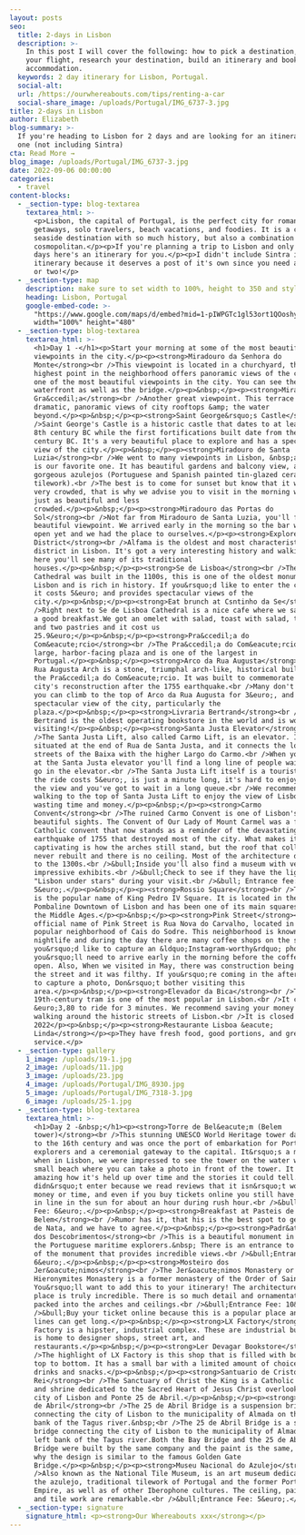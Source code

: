 ```yaml
---
layout: posts
seo:
  title: 2-days in Lisbon
  description: >-
    In this post I will cover the following: how to pick a destination, book
    your flight, research your destination, build an itinerary and book
    accommodation.
  keywords: 2 day itinerary for Lisbon, Portugal.
  social-alt:
  url: /https://ourwhereabouts.com/tips/renting-a-car
  social-share_image: /uploads/Portugal/IMG_6737-3.jpg
title: 2-days in Lisbon
author: Elizabeth
blog-summary: >-
  If you're heading to Lisbon for 2 days and are looking for an itinerary here's
  one (not including Sintra)
cta: Read More →
blog_image: /uploads/Portugal/IMG_6737-3.jpg
date: 2022-09-06 00:00:00
categories:
  - travel
content-blocks:
  - _section-type: blog-textarea
    textarea_html: >-
      <p>Lisbon, the capital of Portugal, is the perfect city for romantic
      getaways, solo travelers, beach vacations, and foodies. It is a charming
      seaside destination with so much history, but also a combination of
      cosmopolitan.</p><p>If you're planning a trip to Lisbon and only have 2
      days here's an itinerary for you.</p><p>I didn't include Sintra in this
      itinerary because it deserves a post of it's own since you need a full day
      or two!</p>
  - _section-type: map
    description: make sure to set width to 100%, height to 350 and style to border 2
    heading: Lisbon, Portugal
    google-embed-code: >-
      "https://www.google.com/maps/d/embed?mid=1-pIWPGTc1gl53ort1QOoshyD1WYVBLE&ehbc=2E312F"
      width="100%" height="480"
  - _section-type: blog-textarea
    textarea_html: >-
      <h1>Day 1 -</h1><p>Start your morning at some of the most beautiful
      viewpoints in the city.</p><p><strong>Miradouro da Senhora do
      Monte</strong><br />This viewpoint is located in a churchyard, this
      highest point in the neighborhood offers panoramic views of the city. It's
      one of the most beautiful viewpoints in the city. You can see the entire
      waterfront as well as the bridge.</p><p>&nbsp;</p><p><strong>Miradouro da
      Gra&ccedil;a</strong><br />Another great viewpoint. This terrace offers
      dramatic, panoramic views of city rooftops &amp; the water
      beyond.</p><p>&nbsp;</p><p><strong>Saint George&rsquo;s Castle</strong><br
      />Saint George's Castle is a historic castle that dates to at least the
      8th century BC while the first fortifications built date from the 1st
      century BC. It's a very beautiful place to explore and has a spectacular
      view of the city.</p><p>&nbsp;</p><p><strong>Miradouro de Santa
      Luzia</strong><br />We went to many viewpoints in Lisbon, &nbsp;and this
      is our favorite one. It has beautiful gardens and balcony view, and
      gorgeous azulejos (Portuguese and Spanish painted tin-glazed ceramic
      tilework).<br />The best is to come for sunset but know that it will be
      very crowded, that is why we advise you to visit in the morning when it's
      just as beautiful and less
      crowded.​​​​​​</p><p>&nbsp;</p><p><strong>Miradouro das Portas do
      Sol</strong><br />Not far from Miradouro de Santa Luzia, you'll find this
      beautiful viewpoint. We arrived early in the morning so the bar wasn't
      open yet and we had the place to ourselves.</p><p><strong>Explore Alfama
      District</strong><br />Alfama is the oldest and most characteristic
      district in Lisbon. It's got a very interesting history and walking around
      here you'll see many of its traditional
      houses.</p><p>&nbsp;</p><p><strong>Se de Lisboa</strong><br />The Lisbon
      Cathedral was built in the 1100s, this is one of the oldest monuments in
      Lisbon and is rich in history. If you&rsquo;d like to enter the cathedral
      it costs 5&euro; and provides spectacular views of the
      city.</p><p>&nbsp;</p><p><strong>Eat brunch at Csntinho da Se</strong><br
      />Right next to Se de Lisboa Cathedral is a nice cafe where we sat and ate
      a good breakfast.We got an omelet with salad, toast with salad, two drinks
      and two pastries and it cost us
      25.9&euro;</p><p>&nbsp;</p><p><strong>Pra&ccedil;a do
      Com&eacute;rcio</strong><br />The Pra&ccedil;a do Com&eacute;rcio is a
      large, harbor-facing plaza and is one of the largest in
      Portugal.</p><p>&nbsp;</p><p><strong>Arco da Rua Augusta</strong><br />The
      Rua Augusta Arch is a stone, triumphal arch-like, historical building on
      the Pra&ccedil;a do Com&eacute;rcio. It was built to commemorate the
      city's reconstruction after the 1755 earthquake.<br />Many don't know, but
      you can climb to the top of Arco da Rua Augusta for 3&euro;, and offers a
      spectacular view of the city, particularly the
      plaza.</p><p>&nbsp;</p><p><strong>Livraria Bertrand</strong><br />Livraria
      Bertrand is the oldest operating bookstore in the world and is worth
      visiting!</p><p>&nbsp;</p><p><strong>Santa Justa Elevator</strong><br
      />The Santa Justa Lift, also called Carmo Lift, is an elevator. It is
      situated at the end of Rua de Santa Justa, and it connects the lower
      streets of the Baixa with the higher Largo do Carmo.<br />When you arrive
      at the Santa Justa elevator you'll find a long line of people waiting to
      go in the elevator.<br />The Santa Justa Lift itself is a tourist trap,
      the ride costs 5&euro;,​​​​​​​ is just a minute long, it's hard to enjoy
      the view and you've got to wait in a long queue.<br />​​​​​​​We recommend
      walking to the top of Santa Justa Lift to enjoy the view of Lisbon without
      wasting time and money.</p><p>&nbsp;</p><p><strong>Carmo
      Convent</strong><br />The ruined Carmo Convent is one of Lisbon's most
      beautiful sights. The Convent of Our Lady of Mount Carmel was a former
      Catholic convent that now stands as a reminder of the devastating
      earthquake of 1755 that destroyed most of the city. What makes it so
      captivating is how the arches still stand, but the roof that collapsed was
      never rebuilt and there is no ceiling. Most of the architecture dates back
      to the 1300s.<br />&bull;Inside you'll also find a museum with very
      impressive exhibits.<br />&bull;Check to see if they have the light show
      "Lisbon under stars" during your visit.<br />&bull; Entrance fee:&nbsp;
      5&euro;.</p><p>&nbsp;</p><p><strong>Rossio Square</strong><br />The Rossio
      is the popular name of King Pedro IV Square. It is located in the
      Pombaline Downtown of Lisbon and has been one of its main squares since
      the Middle Ages.</p><p>&nbsp;</p><p><strong>Pink Street</strong><br />The
      official name of Pink Street is Rua Nova do Carvalho, located in the
      popular neighborhood of Cais do Sodre. This neighborhood is known for its
      nightlife and during the day there are many coffee shops on the street. If
      you&rsquo;d like to capture an &ldquo;Instagram-worthy&rdquo; photo
      you&rsquo;ll need to arrive early in the morning before the coffee shops
      open. Also, When we visited in May, there was construction being done on
      the street and it was filthy. If you&rsquo;re coming in the afternoon just
      to capture a photo, Don&rsquo;t bother visiting this
      area.</p><p>&nbsp;</p><p><strong>Elevador da Bica</strong><br />This
      19th-century tram is one of the most popular in Lisbon.<br />It costs
      &euro;3,80 to ride for 3 minutes. We recommend saving your money and
      walking around the historic streets of Lisbon.<br />It is closed as of May
      2022</p><p>&nbsp;</p><p><strong>Restaurante Lisboa &eacute;
      Linda</strong></p><p>They have fresh food, good portions, and great
      service.</p>
  - _section-type: gallery
    1_image: /uploads/19-1.jpg
    2_image: /uploads/11.jpg
    3_image: /uploads/23.jpg
    4_image: /uploads/Portugal/IMG_8930.jpg
    5_image: /uploads/Portugal/IMG_7318-3.jpg
    6_image: /uploads/25-1.jpg
  - _section-type: blog-textarea
    textarea_html: >-
      <h1>Day 2 -&nbsp;</h1><p><strong>Torre de Bel&eacute;m (Belem
      tower)</strong><br />This stunning UNESCO World Heritage tower dates back
      to the 16th century and was once the port of embarkation for Portuguese
      explorers and a ceremonial gateway to the capital. It&rsquo;s a must-visit
      when in Lisbon, we were impressed to see the tower on the water with a
      small beach where you can take a photo in front of the tower. It is
      amazing how it's held up over time and the stories it could tell.<br />We
      didn&rsquo;t enter because we read reviews that it isn&rsquo;t worth the
      money or time, and even if you buy tickets online you still have to wait
      in line in the sun for about an hour during rush hour.<br />&bull;Entrance
      Fee: 6&euro;.</p><p>&nbsp;</p><p><strong>Breakfast at Pasteis de
      Belem</strong><br />Rumor has it, that his is the best spot to get Pastel
      de Nata, and we have to agree.</p><p>&nbsp;</p><p><strong>Padr&atilde;o
      dos Descobrimentos</strong><br />This is a beautiful monument in honor of
      the Portuguese maritime explorers.&nbsp; There is an entrance to the top
      of the monument that provides incredible views.<br />&bull;Entrance Fee:
      6&euro;.</p><p>&nbsp;</p><p><strong>Mosteiro dos
      Jer&oacute;nimos</strong><br />The Jer&oacute;nimos Monastery or
      Hieronymites Monastery is a former monastery of the Order of Saint Jerome.
      You&rsquo;ll want to add this to your itinerary! The architecture of this
      place is truly incredible. There is so much detail and ornamentation
      packed into the arches and ceilings.<br />&bull;Entrance Fee: 10&euro;.<br
      />&bull;Buy your ticket online because this is a popular place and the
      lines can get long.</p><p>&nbsp;</p><p><strong>LX Factory</strong><br />LX
      Factory is a hipster, industrial complex. These are industrial buildings
      is home to designer shops, street art, and
      restaurants.</p><p>&nbsp;</p><p><strong>Ler Devagar Bookstore</strong><br
      />The highlight of LX Factory is this shop that is filled with books from
      top to bottom. It has a small bar with a limited amount of choices in
      drinks and snacks.</p><p>&nbsp;</p><p><strong>Santuario de Cristo
      Rei</strong><br />The Sanctuary of Christ the King is a Catholic monument
      and shrine dedicated to the Sacred Heart of Jesus Christ overlooking the
      city of Lisbon and Ponte 25 de Abril.</p><p>&nbsp;</p><p><strong>Ponte 25
      de Abril</strong><br />The 25 de Abril Bridge is a suspension bridge
      connecting the city of Lisbon to the municipality of Almada on the left
      bank of the Tagus river.&nbsp;<br />The 25 de Abril Bridge is a suspension
      bridge connecting the city of Lisbon to the municipality of Almada on the
      left bank of the Tagus river.Both the Bay Bridge and the 25 de Abril
      Bridge were built by the same company and the paint is the same, which is
      why the design is similar to the famous Golden Gate
      Bridge.</p><p>&nbsp;</p><p><strong>Museu Nacional do Azulejo</strong><br
      />Also known as the National Tile Museum, is an art museum dedicated to
      the azulejo, traditional tilework of Portugal and the former Portuguese
      Empire, as well as of other Iberophone cultures. The ceiling, paintings,
      and tile work are remarkable.<br />&bull;Entrance Fee: 5&euro;.</p>
  - _section-type: signature
    signature_html: <p><strong>Our Whereabouts xxx</strong></p>
---
```

